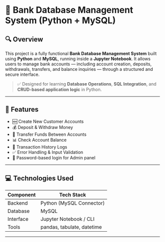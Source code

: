 # 🏦 Bank Database Management System (Python + MySQL)

## 🔍 Overview

This project is a fully functional **Bank Database Management System** built using **Python** and **MySQL**, running 
inside a **Jupyter Notebook**. It allows users to manage bank accounts — including account creation, deposits, withdrawals, transfers, and 
balance inquiries — through a structured and secure interface.

> ✅ Designed for learning **Database Operations**, **SQL Integration**, and **CRUD-based application logic** in Python.

---

## 🚀 Features

- 🆕 Create New Customer Accounts  
- 💰 Deposit & Withdraw Money  
- 🔁 Transfer Funds Between Accounts  
- 📊 Check Account Balance  
- 🧾 Transaction History Logs  
- ✅ Error Handling & Input Validation  
- 🔐 Password-based login for Admin panel

---

## 💻 Technologies Used

| Component     | Tech Stack                |
|---------------|---------------------------|
| Backend       | Python (MySQL Connector)  |
| Database      | MySQL                     |
| Interface     | Jupyter Notebook / CLI    |
| Tools         | pandas, tabulate, datetime|

---


